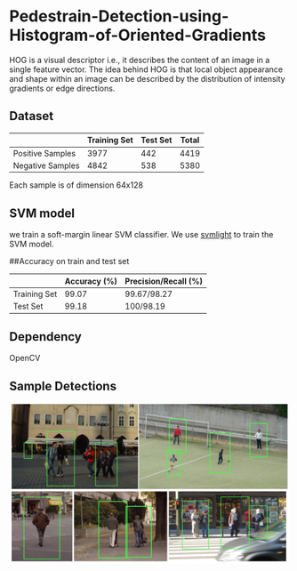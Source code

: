 # Pedestrain-Detection-using-Histogram-of-Oriented-Gradients

HOG is a visual descriptor i.e., it describes the content of an image in a single feature vector. 
The idea behind HOG is that local object appearance and shape within an image can be described by 
the distribution of intensity gradients or edge directions.

## Dataset

|   |Training Set   |Test Set   |Total |
|---|---|---|---|
| Positive Samples  |3977   |442   |4419   |
| Negative Samples  |4842   |538   |5380   |

Each sample is of dimension 64x128

## SVM model

we train a soft-margin linear SVM classifier. We use [svmlight](http://svmlight.joachims.org/) to train the SVM model. 

##Accuracy on train and test set

|   |Accuracy (%)   |Precision/Recall (%) |
|---|---|---|
| Training Set  |99.07   |99.67/98.27 |
| Test Set  |99.18  |100/98.19|

## Dependency

OpenCV

## Sample Detections
![](https://github.com/nrupatunga/nrupatunga.github.io/blob/master/project/hog/pedestriandetection.PNG)

